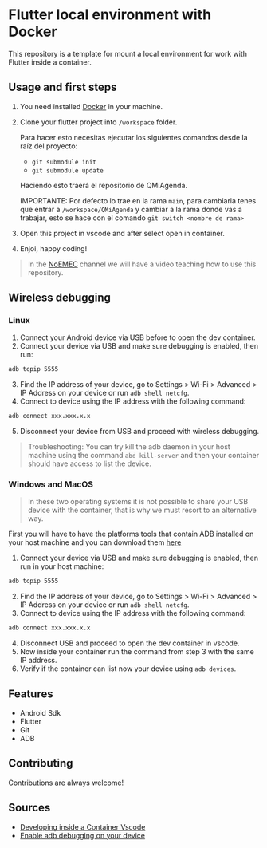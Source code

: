 # Flutter local environment with Docker

This repository is a template for mount a local environment for work with Flutter inside a container.



## Usage and first steps

1. You need installed [Docker](https://www.docker.com/get-started/) in your machine.
2. Clone your flutter project into `/workspace` folder.
   
   Para hacer esto necesitas ejecutar los siguientes comandos desde la raíz del proyecto:
   - `git submodule init`
   - `git submodule update`
  
   Haciendo esto traerá el repositorio de QMiAgenda.
   
   IMPORTANTE: Por defecto lo trae en la rama `main`, para cambiarla tenes que entrar a `/workspace/QMiAgenda` y cambiar a la rama donde vas a trabajar, esto se hace con el comando `git switch <nombre de rama>`
3. Open this project in vscode and after select open in container.
4. Enjoi, happy coding!

> In the [NoEMEC](https://www.youtube.com/c/NoEMEC_Dev) channel we will have a video teaching how to use this repository.

## Wireless debugging

### Linux

1. Connect your Android device via USB before to open the dev container.
2. Connect your device via USB and make sure debugging is enabled, then run:

```sh
adb tcpip 5555
```

3. Find the IP address of your device, go to Settings > Wi-Fi > Advanced > IP Address on your device or run `adb shell netcfg`.
4. Connect to device using the IP address with the following command:

```sh
adb connect xxx.xxx.x.x
```

5. Disconnect your device from USB and proceed with wireless debugging.

> Troubleshooting: You can try kill the adb daemon in your host machine using the command `abd kill-server` and then your container should have access to list the device.

### Windows and MacOS

> In these two operating systems it is not possible to share your USB device with the container, that is why we must resort to an alternative way.

First you will have to have the platforms tools that contain ADB installed on your host machine and you can download them [here](https://developer.android.com/studio/releases/platform-tools#downloads)

1. Connect your device via USB and make sure debugging is enabled, then run in your host machine:

```sh
adb tcpip 5555
```

2. Find the IP address of your device, go to Settings > Wi-Fi > Advanced > IP Address on your device or run `adb shell netcfg`.
3. Connect to device using the IP address with the following command:

```sh
adb connect xxx.xxx.x.x
```

4. Disconnect USB and proceed to open the dev container in vscode.
5. Now inside your container run the command from step 3 with the same IP address.
6. Verify if the container can list now your device using `adb devices`.

## Features

- Android Sdk
- Flutter
- Git
- ADB

## Contributing

Contributions are always welcome!

## Sources

- [Developing inside a Container Vscode](https://code.visualstudio.com/docs/remote/containers#_getting-started)
- [Enable adb debugging on your device](https://developer.android.com/studio/command-line/adb#Enabling)
